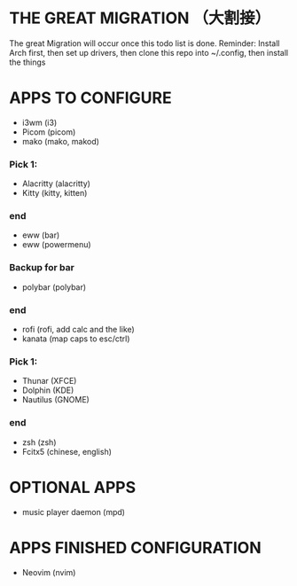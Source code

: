 # THE GREAT MIGRATION （大割接）
The great Migration will occur once this todo list is done.
Reminder: Install Arch first, then set up drivers, then clone this repo into ~/.config, then install the things

# APPS TO CONFIGURE
- i3wm (i3)
- Picom (picom)
- mako (mako, makod)
### Pick 1:
- Alacritty (alacritty)
- Kitty (kitty, kitten)
### end
- eww (bar)
- eww (powermenu)
### Backup for bar
- polybar (polybar)
### end
- rofi (rofi, add calc and the like)
- kanata (map caps to esc/ctrl)
### Pick 1:
- Thunar (XFCE)
- Dolphin (KDE)
- Nautilus (GNOME)
### end
- zsh (zsh)
- Fcitx5 (chinese, english)


# OPTIONAL APPS
- music player daemon (mpd)

# APPS FINISHED CONFIGURATION
- Neovim (nvim)
